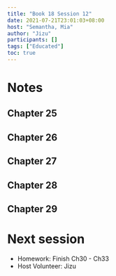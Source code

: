 ```yaml
---
title: "Book 18 Session 12"
date: 2021-07-21T23:01:03+08:00
host: "Semantha, Mia"
author: "Jizu"
participants: []
tags: ["Educated"]
toc: true
---
```


# Notes

## Chapter 25
## Chapter 26
## Chapter 27
## Chapter 28
## Chapter 29

# Next session

- Homework: Finish Ch30 - Ch33
- Host Volunteer: Jizu
